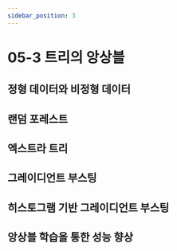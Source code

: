 ```yaml
---
sidebar_position: 3
---
```


# 05-3 트리의 앙상블

## 정형 데이터와 비정형 데이터

## 랜덤 포레스트

## 엑스트라 트리

## 그레이디언트 부스팅

## 히스토그램 기반 그레이디언트 부스팅

## 앙상블 학습을 통한 성능 향상